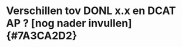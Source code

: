 # Verschillen tov DONL x.x en DCAT AP ?  [nog nader invullen]  {#7A3CA2D2}
<section data-include-format='markdown' data-include='133-Introductie_van_nieuwe_klassen_.md'></section>
<section data-include-format='markdown' data-include='136-Nieuwe_eigenschappen_DONL_2_tov_DONL_11.md'></section>

